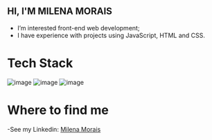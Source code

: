 ## HI, I'M MILENA MORAIS

- I’m interested front-end web development;
- I have experience with projects using JavaScript, HTML and CSS.

# Tech Stack

![image](https://user-images.githubusercontent.com/95362132/159136183-648418b3-1499-4652-af29-cac9c126c3d7.png)
![image](https://user-images.githubusercontent.com/95362132/159136142-cf98b312-e8cf-4f93-9a32-e1a7e857e81c.png)
![image](https://user-images.githubusercontent.com/95362132/159136222-f769934c-3742-46dc-9ac4-8705bba0ab4d.png)

# Where to find me
-See my Linkedin: <a href="https://www.linkedin.com/in/milena-morais-8726a21aa/">Milena Morais</a>
<!---
milenamorais20/milenamorais20 is a ✨ special ✨ repository because its `README.md` (this file) appears on your GitHub profile.
You can click the Preview link to take a look at your changes.
--->
